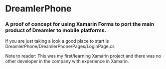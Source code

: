 # DreamlerPhone

### A proof of concept for using Xamarin Forms to port the main product of Dreamler to mobile platforms.

If you are just taking a look a good place to start is DreamlerPhone/DreamlerPhone/Pages/LoginPage.cs

Note to reader: This was my first/learning Xamarin project and there was no other developer in the company with experience in Xamarin.

